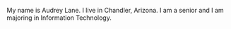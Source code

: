 My name is Audrey Lane. 
I live in Chandler, Arizona.
I am a senior and I am majoring in Information Technology. 
